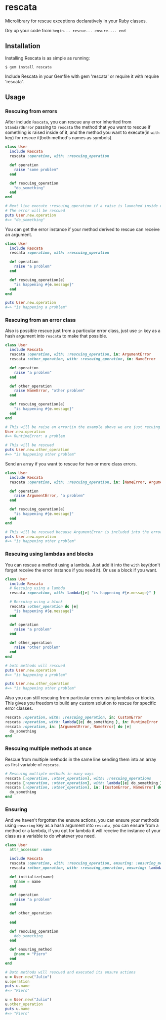# rescata
Microlibrary for rescue exceptions declaratively in your Ruby classes.

Dry up your code from `begin... rescue... ensure.... end`

## Installation

Installing Rescata is as simple as running:

```
$ gem install rescata
```

Include Rescata in your Gemfile with gem 'rescata' or require it with require 'rescata'.

## Usage

### Rescuing from errors

After include `Rescata`, you can rescue any error inherited from `StandardError` passing to `rescata` the method that you want to rescue if something is raised inside of it, and the method you want to execute(in `with` key) for rescue it(both method's names as symbols).

```ruby
class User
  include Rescata
  rescata :operation, with: :rescuing_operation

  def operation
    raise "some problem"
  end

  def rescuing_operation
    "do_something"
  end
end

# Next line execute :rescuing_operation if a raise is launched inside of operation
# The error will be rescued
puts User.new.operation
#=> "do_something"
```

You can get the error instance if your method derived to rescue can receive an argument.

```ruby
class User
  include Rescata
  rescata :operation, with: :rescuing_operation

  def operation
    raise "a problem"
  end

  def rescuing_operation(e)
    "is happening #{e.message}"
  end
end

puts User.new.operation
#=> "is happening a problem"
```

### Rescuing from an error class

Also is possible rescue just from a particular error class, just use `in` key as a hash argument into `rescata` to make that possible.

```ruby
class User
  include Rescata
  rescata :operation, with: :rescuing_operation, in: ArgumentError
  rescata :other_operation, with: :rescuing_operation, in: NameError

  def operation
    raise "a problem"
  end

  def other_operation
    raise NameError, "other problem"
  end

  def rescuing_operation(e)
    "is happening #{e.message}"
  end
end

# This will be raise an error(in the example above we are just recuing 'operation' from ArgumentError)
User.new.operation
#=> RuntimeError: a problem

# This will be rescued
puts User.new.other_operation
#=> "is happening other problem"
```

Send an array if you want to rescue for two or more class errors.

```ruby
class User
  include Rescata
  rescata :operation, with: :rescuing_operation, in: [NameError, ArgumentError]

  def operation
    raise ArgumentError, "a problem"
  end

  def rescuing_operation(e)
    "is happening #{e.message}"
  end
end

# This will be rescued because ArgumentError is included into the error classes specified
puts User.new.operation
#=> "is happening other problem"
```

### Rescuing using lambdas and blocks

You can rescue a method using a lambda. Just add it into the `with` key(don't forget receive the error instance if you need it). Or use a block if you want.

```ruby
class User
  include Rescata
  # Rescuing using a lambda
  rescata :operation, with: lambda{|e| "is happening #{e.message}" }

  # Rescuing using a block
  rescata :other_operation do |e|
    "is happening #{e.message}"
  end

  def operation
    raise "a problem"
  end

  def other_operation
    raise "other problem"
  end
end

# both methods will rescued
puts User.new.operation
#=> "is happening a problem"

puts User.new.other_operation
#=> "is happening other problem"
```

Also you can still rescuing from particular errors using lambdas or blocks. This gives you freedom to build any custom solution to rescue for specific error classes.

```ruby
rescata :operation, with: :rescuing_operation, in: CustomError
rescata :operation, with: lambda{|e| do_something }, in: RuntimeError
rescata :operation, in: [ArgumentError, NameError] do |e|
  do_something
end
```

### Rescuing multiple methods at once

Rescue from multiple methods in the same line sending them into an array as first variable of `rescata`.

```ruby
# Rescuing multiple methods in many ways
rescata [:operation, :other_operation], with: :rescuing_operations
rescata [:operation, :other_operation], with: lambda{|e| do_something }, in: CustomError
rescata [:operation, :other_operation], in: [CustomError, NameError] do |e|
  do_something
end
```

### Ensuring

And we haven't forgotten the ensure actions, you can ensure your methods using `ensuring` key as a hash argument into `rescata`, you can ensure from a method or a lambda, if you opt for lambda it will receive the instance of your class as a variable to do whatever you need.

```ruby
class User
  attr_accessor :name

  include Rescata
  rescata :operation, with: :rescuing_operation, ensuring: :ensuring_method
  rescata :other_operation, with: :rescuing_operation, ensuring: lambda{|instance| instance.name = "Piero" }

  def initialize(name)
    @name = name
  end

  def operation
    raise "a problem"
  end

  def other_operation
    
  end

  def rescuing_operation
    #do_something
  end

  def ensuring_method
    @name = "Piero"
  end
end

# Both methods will rescued and executed its ensure actions
u = User.new("Julio")
u.operation
puts u.name
#=> "Piero"

u = User.new("Julio")
u.other_operation
puts u.name
#=> "Piero"
```